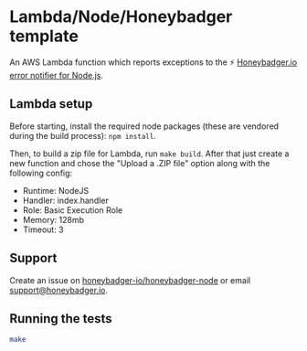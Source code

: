 # Lambda/Node/Honeybadger template

An AWS Lambda function which reports exceptions to the :zap: [Honeybadger.io error
notifier for Node.js](https://www.honeybadger.io/for/node).

## Lambda setup

Before starting, install the required node packages (these are vendored during
the build process): `npm install`.

Then, to build a zip file for Lambda, run `make build`. After that just create a
new function and chose the "Upload a .ZIP file" option along with the following
config:

- Runtime: NodeJS
- Handler: index.handler
- Role: Basic Execution Role
- Memory: 128mb
- Timeout: 3

## Support

Create an issue on [honeybadger-io/honeybadger-node](https://github.com/honeybadger-io/honeybadger-node/issues) or email support@honeybadger.io.

## Running the tests

```sh
make
```
